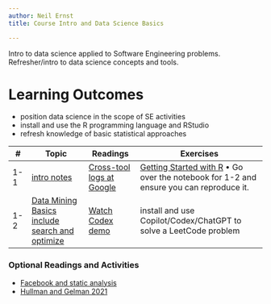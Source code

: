 ```yaml
---
author: Neil Ernst
title: Course Intro and Data Science Basics

---
```


Intro to data science applied to Software Engineering problems. Refresher/intro to data science concepts and tools. 

# Learning Outcomes

- position data science in the scope of SE activities
- install and use the R programming language and RStudio
- refresh knowledge of basic statistical approaches

| #    | Topic | Readings | Exercises |
| ---- | ----- | -------- | --------- |
| 1-1  |  [intro notes](intro.md)     |   [Cross-tool logs at Google](https://research.google/pubs/pub49446/)       |     [Getting Started with R](https://avehtari.github.io/ROS-Examples/Regression_and_Other_Stories_Appendix_A.pdf) •  Go over the notebook for 1-2 and ensure you can reproduce it.    |
| 1-2  |  [Data Mining Basics include search and optimize](dm_basic.Rmd)    |  [Watch Codex demo](https://www.youtube.com/watch?v=SGUCcjHTmGY)        |       install and use Copilot/Codex/ChatGPT to solve a LeetCode problem    |

### Optional Readings and Activities

* [Facebook and static analysis](https://research.fb.com/wp-content/uploads/2018/05/from-start-ups-to-scale-ups-opportunities-and-open-problems-for-static-and-dynamic-program-analysis.pdf)
* [Hullman and Gelman 2021](https://hdsr.mitpress.mit.edu/pub/w075glo6/release/3?readingCollection=c6a3a10e)


